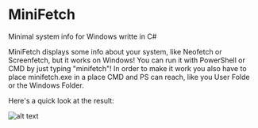 # MiniFetch
Minimal system info for Windows writte in C#

MiniFetch displays some info about your system, like Neofetch or Screenfetch, but it works on Windows!
You can run it with PowerShell or CMD by just typing "minifetch"! 
In order to make it work you also have to place minifetch.exe in a place CMD and PS can reach, like you User Folde or the Windows Folder. 

Here's a quick look at the result:

![alt text](https://imgur.com/gallery/K8pFoUZ)
